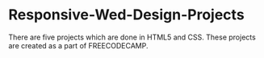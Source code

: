 # Responsive-Wed-Design-Projects
There are five projects which are done in HTML5 and CSS.  These projects are created as a part of FREECODECAMP.
